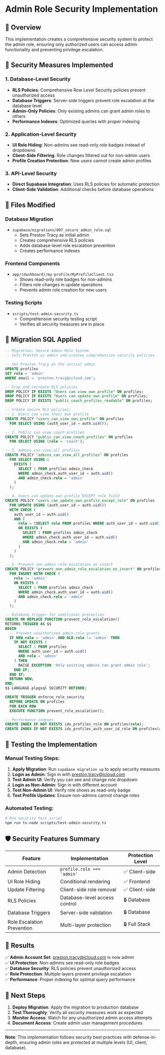 # Admin Role Security Implementation

## 🎯 Overview
This implementation creates a comprehensive security system to protect the admin role, ensuring only authorized users can access admin functionality and preventing privilege escalation.

## 🔐 Security Measures Implemented

### 1. Database-Level Security
- **RLS Policies**: Comprehensive Row Level Security policies prevent unauthorized access
- **Database Triggers**: Server-side triggers prevent role escalation at the database level
- **Admin-Only Policies**: Only existing admins can grant admin roles to others
- **Performance Indexes**: Optimized queries with proper indexing

### 2. Application-Level Security
- **UI Role Hiding**: Non-admins see read-only role badges instead of dropdowns
- **Client-Side Filtering**: Role changes filtered out for non-admin users
- **Profile Creation Protection**: New users cannot create admin profiles

### 3. API-Level Security
- **Direct Supabase Integration**: Uses RLS policies for automatic protection
- **Client-Side Validation**: Additional checks before database operations

## 📁 Files Modified

### Database Migration
- `supabase/migrations/007_secure_admin_role.sql`
  - Sets Preston Tracy as initial admin
  - Creates comprehensive RLS policies
  - Adds database-level role escalation prevention
  - Creates performance indexes

### Frontend Components
- `app/(dashboard)/my-profile/MyProfileClient.tsx`
  - Shows read-only role badges for non-admins
  - Filters role changes in update operations
  - Prevents admin role creation for new users

### Testing Scripts
- `scripts/test-admin-security.ts`
  - Comprehensive security testing script
  - Verifies all security measures are in place

## 🔄 Migration SQL Applied

```sql
-- Migration: Secure Admin Role System
-- Sets Preston as admin and creates comprehensive security policies

-- Set Preston Tracy as the initial admin
UPDATE profiles 
SET role = 'admin' 
WHERE email = 'preston.tracy@icloud.com';

-- Drop and recreate RLS policies
DROP POLICY IF EXISTS "Users can view own profile" ON profiles;
DROP POLICY IF EXISTS "Users can update own profile" ON profiles;
DROP POLICY IF EXISTS "public_coach_profiles_readable" ON profiles;

-- Create secure RLS policies:
-- 1. Users can view their own profile
CREATE POLICY "users_can_view_own_profile" ON profiles
  FOR SELECT USING (auth_user_id = auth.uid());

-- 2. Public can view coach profiles
CREATE POLICY "public_can_view_coach_profiles" ON profiles
  FOR SELECT USING (role = 'coach');

-- 3. Admins can view all profiles  
CREATE POLICY "admins_can_view_all_profiles" ON profiles
  FOR SELECT USING (
    EXISTS (
      SELECT 1 FROM profiles admin_check 
      WHERE admin_check.auth_user_id = auth.uid() 
      AND admin_check.role = 'admin'
    )
  );

-- 4. Users can update own profile EXCEPT role field
CREATE POLICY "users_can_update_own_profile_except_role" ON profiles
  FOR UPDATE USING (auth_user_id = auth.uid())
  WITH CHECK (
    auth_user_id = auth.uid() 
    AND (
      role = (SELECT role FROM profiles WHERE auth_user_id = auth.uid())
      OR EXISTS (
        SELECT 1 FROM profiles admin_check 
        WHERE admin_check.auth_user_id = auth.uid() 
        AND admin_check.role = 'admin'
      )
    )
  );

-- 5. Prevent non-admin role escalation on insert
CREATE POLICY "prevent_non_admin_role_escalation_on_insert" ON profiles
  FOR INSERT WITH CHECK (
    role != 'admin' 
    OR EXISTS (
      SELECT 1 FROM profiles admin_check 
      WHERE admin_check.auth_user_id = auth.uid() 
      AND admin_check.role = 'admin'
    )
  );

-- Database trigger for additional protection
CREATE OR REPLACE FUNCTION prevent_role_escalation()
RETURNS TRIGGER AS $$
BEGIN
  -- Prevent unauthorized admin role grants
  IF NEW.role = 'admin' AND OLD.role != 'admin' THEN
    IF NOT EXISTS (
      SELECT 1 FROM profiles 
      WHERE auth_user_id = auth.uid() 
      AND role = 'admin'
    ) THEN
      RAISE EXCEPTION 'Only existing admins can grant admin role';
    END IF;
  END IF;
  RETURN NEW;
END;
$$ LANGUAGE plpgsql SECURITY DEFINER;

CREATE TRIGGER enforce_role_security
  BEFORE UPDATE ON profiles
  FOR EACH ROW
  EXECUTE FUNCTION prevent_role_escalation();

-- Performance indexes
CREATE INDEX IF NOT EXISTS idx_profiles_role ON profiles(role);
CREATE INDEX IF NOT EXISTS idx_profiles_auth_user_id_role ON profiles(auth_user_id, role);
```

## 🧪 Testing the Implementation

### Manual Testing Steps:
1. **Apply Migration**: Run `supabase migration up` to apply security measures
2. **Login as Admin**: Sign in with preston.tracy@icloud.com
3. **Test Admin UI**: Verify you can see and change role dropdown
4. **Login as Non-Admin**: Sign in with different account
5. **Test Non-Admin UI**: Verify role shows as read-only badge
6. **Test Profile Updates**: Ensure non-admins cannot change roles

### Automated Testing:
```bash
# Run security test script
npm run ts-node scripts/test-admin-security.ts
```

## 🛡️ Security Features Summary

| Feature | Implementation | Protection Level |
|---------|---------------|------------------|
| Admin Detection | `profile.role === 'admin'` | ✅ Client-side |
| UI Role Hiding | Conditional rendering | ✅ Frontend |
| Update Filtering | Client-side role removal | ✅ Client-side |
| RLS Policies | Database-level access control | 🔒 Database |
| Database Triggers | Server-side validation | 🔒 Database |
| Role Escalation Prevention | Multi-layer protection | 🔒 Full Stack |

## 🎉 Results

✅ **Admin Account Set**: preston.tracy@icloud.com is now admin  
✅ **UI Protection**: Non-admins see read-only role badges  
✅ **Database Security**: RLS policies prevent unauthorized access  
✅ **Role Protection**: Multiple layers prevent privilege escalation  
✅ **Performance**: Proper indexing for optimal query performance  

## 🚀 Next Steps

1. **Deploy Migration**: Apply the migration to production database
2. **Test Thoroughly**: Verify all security measures work as expected
3. **Monitor Access**: Watch for any unauthorized admin access attempts
4. **Document Access**: Create admin user management procedures

---

**Note**: This implementation follows security best practices with defense-in-depth, ensuring admin roles are protected at multiple levels (UI, client, database).